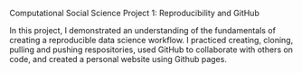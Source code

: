 Computational Social Science Project 1: Reproducibility and GitHub

In this project, I demonstrated an understanding of the fundamentals of creating a reproducible data
science workflow. I practiced creating, cloning, pulling and pushing respositories,  used GitHub to collaborate with others on 
code, and created a personal website using Github pages. 
